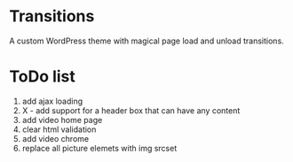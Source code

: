 Transitions
===========

A custom WordPress theme with magical page load and unload transitions.

ToDo list
=========
1. add ajax loading
2. X - add support for a header box that can have any content
3. add video home page
4. clear html validation
5. add video chrome
6. replace all picture elemets with img srcset